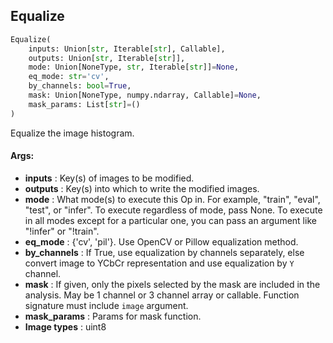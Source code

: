 ## Equalize
```python
Equalize(
	inputs: Union[str, Iterable[str], Callable],
	outputs: Union[str, Iterable[str]],
	mode: Union[NoneType, str, Iterable[str]]=None,
	eq_mode: str='cv',
	by_channels: bool=True,
	mask: Union[NoneType, numpy.ndarray, Callable]=None,
	mask_params: List[str]=()
)
```
Equalize the image histogram.


#### Args:

* **inputs** :  Key(s) of images to be modified.
* **outputs** :  Key(s) into which to write the modified images.
* **mode** :  What mode(s) to execute this Op in. For example, "train", "eval", "test", or "infer". To execute        regardless of mode, pass None. To execute in all modes except for a particular one, you can pass an argument        like "!infer" or "!train".
* **eq_mode** :  {'cv', 'pil'}. Use OpenCV or Pillow equalization method.
* **by_channels** :  If True, use equalization by channels separately, else convert image to YCbCr representation and        use equalization by `Y` channel.
* **mask** :  If given, only the pixels selected by the mask are included in the analysis. May be 1 channel or 3 channel        array or callable. Function signature must include `image` argument.
* **mask_params** :  Params for mask function.
* **Image types** :     uint8